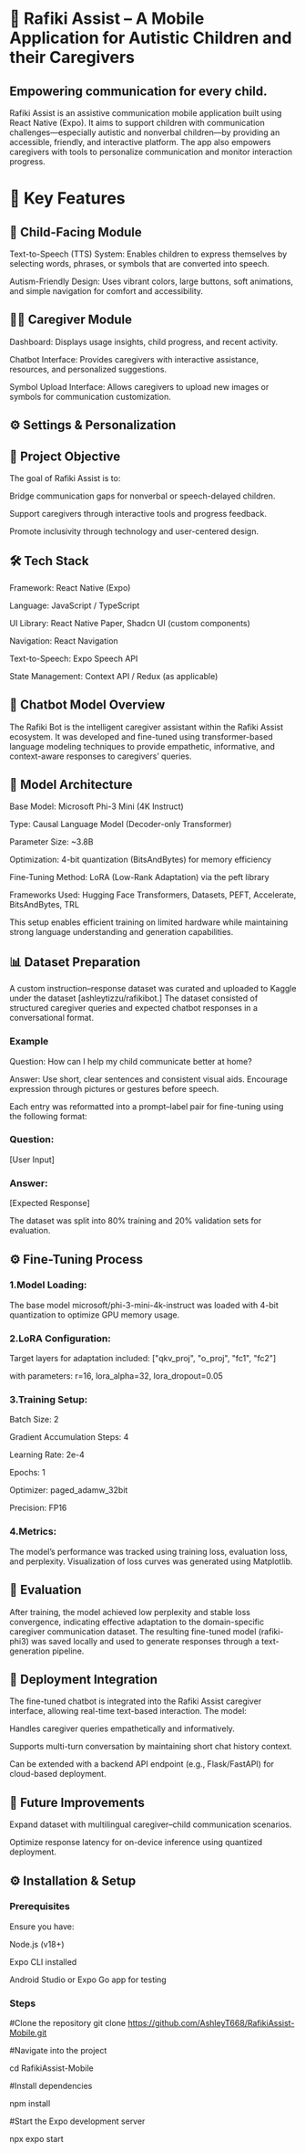 # 🌈 Rafiki Assist – A Mobile Application for Autistic Children and their Caregivers

## Empowering communication for every child.

Rafiki Assist is an assistive communication mobile application built using React Native (Expo).
It aims to support children with communication challenges—especially autistic and nonverbal children—by providing an accessible, friendly, and interactive platform. The app also empowers caregivers with tools to personalize communication and monitor interaction progress.

# 🧩 Key Features

## 👧 Child-Facing Module

Text-to-Speech (TTS) System: Enables children to express themselves by selecting words, phrases, or symbols that are converted into speech.

Autism-Friendly Design: Uses vibrant colors, large buttons, soft animations, and simple navigation for comfort and accessibility.

## 👩‍👧 Caregiver Module

Dashboard: Displays usage insights, child progress, and recent activity.

Chatbot Interface: Provides caregivers with interactive assistance, resources, and personalized suggestions.

Symbol Upload Interface: Allows caregivers to upload new images or symbols for communication customization.

## ⚙️ Settings & Personalization



## 🧠 Project Objective
The goal of Rafiki Assist is to:

Bridge communication gaps for nonverbal or speech-delayed children.

Support caregivers through interactive tools and progress feedback.

Promote inclusivity through technology and user-centered design.

## 🛠️ Tech Stack
Framework: React Native (Expo)

Language: JavaScript / TypeScript

UI Library: React Native Paper, Shadcn UI (custom components)

Navigation: React Navigation

Text-to-Speech: Expo Speech API

State Management: Context API / Redux (as applicable)

## 🤖 Chatbot Model Overview
The Rafiki Bot is the intelligent caregiver assistant within the Rafiki Assist ecosystem. It was developed and fine-tuned using transformer-based language modeling techniques to provide empathetic, informative, and context-aware responses to caregivers’ queries.

## 🧠 Model Architecture

Base Model: Microsoft Phi-3 Mini (4K Instruct)

Type: Causal Language Model (Decoder-only Transformer)

Parameter Size: ~3.8B

Optimization: 4-bit quantization (BitsAndBytes) for memory efficiency

Fine-Tuning Method: LoRA (Low-Rank Adaptation) via the peft library

Frameworks Used: Hugging Face Transformers, Datasets, PEFT, Accelerate, BitsAndBytes, TRL

This setup enables efficient training on limited hardware while maintaining strong language understanding and generation capabilities.

## 📊 Dataset Preparation
A custom instruction–response dataset was curated and uploaded to Kaggle under the dataset [ashleytizzu/rafikibot.]
The dataset consisted of structured caregiver queries and expected chatbot responses in a conversational format.
### Example
Question: How can I help my child communicate better at home?

Answer: Use short, clear sentences and consistent visual aids. Encourage expression through pictures or gestures before speech.

Each entry was reformatted into a prompt–label pair for fine-tuning using the following format:
### Question:
[User Input]
### Answer:
[Expected Response]

The dataset was split into 80% training and 20% validation sets for evaluation.

## ⚙️ Fine-Tuning Process
### 1.Model Loading:
The base model microsoft/phi-3-mini-4k-instruct was loaded with 4-bit quantization to optimize GPU memory usage.

### 2.LoRA Configuration:
Target layers for adaptation included:
["qkv_proj", "o_proj", "fc1", "fc2"]

with parameters:
r=16, lora_alpha=32, lora_dropout=0.05

### 3.Training Setup:

Batch Size: 2

Gradient Accumulation Steps: 4

Learning Rate: 2e-4

Epochs: 1

Optimizer: paged_adamw_32bit

Precision: FP16

### 4.Metrics:
The model’s performance was tracked using training loss, evaluation loss, and perplexity.
Visualization of loss curves was generated using Matplotlib.

## 🧪 Evaluation
After training, the model achieved low perplexity and stable loss convergence, indicating effective adaptation to the domain-specific caregiver communication dataset.
The resulting fine-tuned model (rafiki-phi3) was saved locally and used to generate responses through a text-generation pipeline.

## 💬 Deployment Integration

The fine-tuned chatbot is integrated into the Rafiki Assist caregiver interface, allowing real-time text-based interaction.
The model:

Handles caregiver queries empathetically and informatively.

Supports multi-turn conversation by maintaining short chat history context.

Can be extended with a backend API endpoint (e.g., Flask/FastAPI) for cloud-based deployment.

## 🔮 Future Improvements

Expand dataset with multilingual caregiver–child communication scenarios.

Optimize response latency for on-device inference using quantized deployment.

## ⚙️ Installation & Setup
### Prerequisites

Ensure you have:

Node.js (v18+)

Expo CLI installed

Android Studio or Expo Go app for testing

### Steps
#Clone the repository
git clone https://github.com/AshleyT668/RafikiAssist-Mobile.git

#Navigate into the project

cd RafikiAssist-Mobile

#Install dependencies

npm install

#Start the Expo development server

npx expo start
